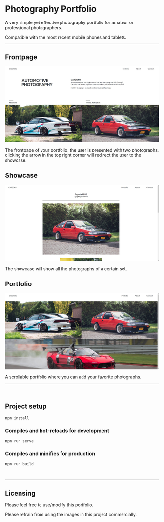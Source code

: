 # Photography Portfolio

A very simple yet effective photography portfolio for amateur or professional photographers.

Compatible with the most recent mobile phones and tablets.

---

## Frontpage
![alt text][front]

[front]: /front.jpg
 
The frontpage of your portfolio, the user is presented with two photographs, clicking the arrow in the top right corner will redirect the user to the showcase.


## Showcase
![alt text][showcase]

[showcase]: /showcase.jpg
The showcase will show all the photographs of a certain set.


## Portfolio
![alt text][portfolio]

[portfolio]: /portfolio.jpg 

A scrollable portfolio where you can add your favorite photographs.

---

<br>

## Project setup
```
npm install
```

### Compiles and hot-reloads for development
```
npm run serve
```

### Compiles and minifies for production
```
npm run build
```
<br>

---

## Licensing

Please feel free to use/modify this portfolio.

Please refrain from using the images in this project commercially.
